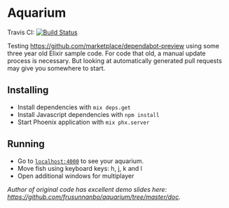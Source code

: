 # Aquarium

Travis CI: [![Build Status](https://travis-ci.org/kamidev/aquarium.svg?branch=master)](https://travis-ci.org/kamidev/aquarium)

Testing https://github.com/marketplace/dependabot-preview using some three year old Elixir sample code.
For code that old, a manual update process is necessary. But looking at automatically generated pull requests may give you somewhere to start.

## Installing

- Install dependencies with `mix deps.get`
- Install Javascript dependencies with `npm install`
- Start Phoenix application with `mix phx.server`

## Running

- Go to [`localhost:4000`](http://localhost:4000) to see your aquarium.
- Move fish using keyboard keys: h, j, k and l
- Open additional windows for multiplayer

<i>Author of original code has excellent demo slides here: https://github.com/frusunnanbo/aquarium/tree/master/doc.
